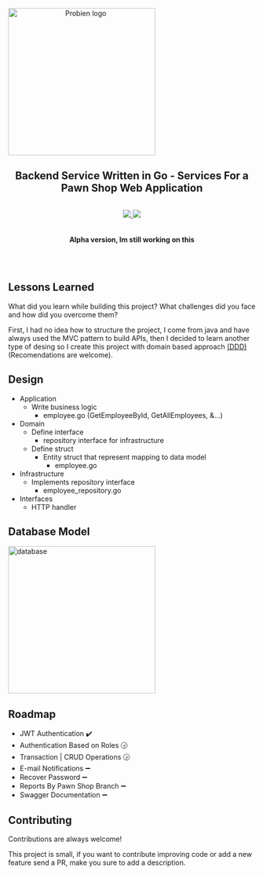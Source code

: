 
<div align="center" style="display:flex;flex-direction:column;">
    <img width="300" src="https://imgdb.net/storage/uploads/495cc30ad5b741033ede8604cb0ef566cb48b5685a252f34de460850dabb82f6.png" alt="Probien logo"/>
  <h2>Backend Service Written in Go - Services For a Pawn Shop Web Application</h2>
  <p>
    <a target="_blank" href="https://crowdin.com/project/excalidraw">
      <img src="https://img.shields.io/badge/License-GPL%20v3-yellow.svg">
    </a>
        <a target="_blank" href="https://crowdin.com/project/excalidraw">
      <img src="https://img.shields.io/github/last-commit/ThePandaDevs/Probien-Backend">
    </a>
      <h4>Alpha version, Im still working on this</h4>
  </p>
</div>

## Lessons Learned

What did you learn while building this project? What challenges did you face and how did you overcome them?

First, I had no idea how to structure the project, I come from java and have always used the MVC pattern to build APIs, then I decided to learn another type of desing so I create this project with domain based approach [(DDD)](https://airbrake.io/blog/software-design/domain-driven-design) (Recomendations are welcome). 

## Design

- Application
  - Write business logic
    - employee.go (GetEmployeeById, GetAllEmployees, &...)
- Domain
  - Define interface
    - repository interface for infrastructure
  - Define struct
    - Entity struct that represent mapping to data model
      - employee.go
- Infrastructure
  - Implements repository interface
    - employee_repository.go
- Interfaces
  - HTTP handler

## Database Model

<img width="300" src="https://imgdb.net/storage/uploads/25847851dc958eb3e3dd6742dd036e6c06c083a116c524c4cdcfc146cee00034.png" alt="database"/>


## Roadmap

- JWT Authentication :heavy_check_mark:
- Authentication Based on Roles :clock330:
- Transaction | CRUD Operations :clock330:
- E-mail Notifications :heavy_minus_sign:
- Recover Password :heavy_minus_sign:
- Reports By Pawn Shop Branch :heavy_minus_sign:
- Swagger Documentation :heavy_minus_sign:

## Contributing

Contributions are always welcome!

This project is small, if you want to contribute improving code or add a new feature send a PR, make you sure to add a description.



